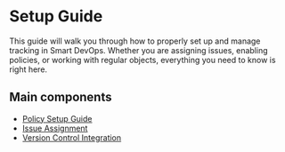 # Setup Guide 
This guide will walk you through how to properly set up and manage tracking in Smart DevOps. Whether you are assigning issues, enabling policies, or working with regular objects, everything you need to know is right here.

## Main components
- [Policy Setup Guide](./policysetupguide.md)
- [Issue Assignment](./issueassignment.md)
- [Version Control Integration](./integration.md)